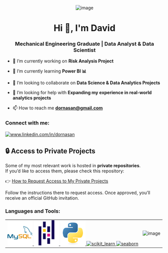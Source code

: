 <p align="center">
<img width="440" height="227" alt="image" src="https://github.com/user-attachments/assets/1334369f-39b9-4fae-8eb0-4d426b25f0f3" />
<p>

<h1 align="center">Hi 👋, I'm David</h1>
<h3 align="center">Mechanical Engineering Graduate | Data Analyst & Data Scientist</h3>


- 🔭 I’m currently working on **Risk Analysis Project**

- 🌱 I’m currently learning **Power BI 📊**

- 👯 I’m looking to collaborate on **Data Science & Data Analytics Projects**

- 🤝 I’m looking for help with **Expanding my experience in real-world analytics projects**

- 📫 How to reach me **dornasan@gmail.com**

<h3 align="left">Connect with me:</h3>
<p align="left">
<a href="https://linkedin.com/in/www.linkedin.com/in/dornasan" target="blank"><img align="center" src="https://raw.githubusercontent.com/rahuldkjain/github-profile-readme-generator/master/src/images/icons/Social/linked-in-alt.svg" alt="www.linkedin.com/in/dornasan" height="30" width="40" /></a>
</p>

## 🔒 Access to Private Projects
Some of my most relevant work is hosted in **private repositories**.  
If you’d like to access them, please check this repository:  

👉 [How to Request Access to My Private Projects](https://github.com/dornsan/Como-pedir-acceso-a-mis-proyectos-privados-)  

Follow the instructions there to request access. Once approved, you’ll receive an official GitHub invitation.  


<h3 align="left">Languages and Tools:</h3>
<table>
  <tr>
    <td>
      <a href="https://www.mysql.com/" target="_blank" rel="noreferrer"> 
        <img src="https://raw.githubusercontent.com/devicons/devicon/master/icons/mysql/mysql-original-wordmark.svg" alt="mysql" width="80" height="80"/> 
      </a> 
      <a href="https://pandas.pydata.org/" target="_blank" rel="noreferrer"> 
        <img src="https://raw.githubusercontent.com/devicons/devicon/2ae2a900d2f041da66e950e4d48052658d850630/icons/pandas/pandas-original.svg" alt="pandas" width="80" height="80"/> 
      </a> 
      <a href="https://www.python.org" target="_blank" rel="noreferrer"> 
        <img src="https://raw.githubusercontent.com/devicons/devicon/master/icons/python/python-original.svg" alt="python" width="80" height="80"/> 
      </a> 
      <a href="https://scikit-learn.org/" target="_blank" rel="noreferrer"> 
        <img src="https://upload.wikimedia.org/wikipedia/commons/0/05/Scikit_learn_logo_small.svg" alt="scikit_learn" width="80" height="80"/> 
      </a> 
      <a href="https://seaborn.pydata.org/" target="_blank" rel="noreferrer"> 
        <img src="https://seaborn.pydata.org/_images/logo-mark-lightbg.svg" alt="seaborn" width="80" height="80"/> 
      </a>
    </td>
    <td>
      <img src="https://github.com/user-attachments/assets/791a28d4-b7de-465f-a3b2-a4748d41ddd2" alt="image" width="300" height="300" />
    </td>
  </tr>
</table>
